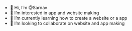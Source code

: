 - 👋 Hi, I’m @Sarnav
- 👀 I’m interested in app and website making
- 🌱 I’m currently learning how to create a website or a app
- 💞️ I’m looking to collaborate on website and app making
